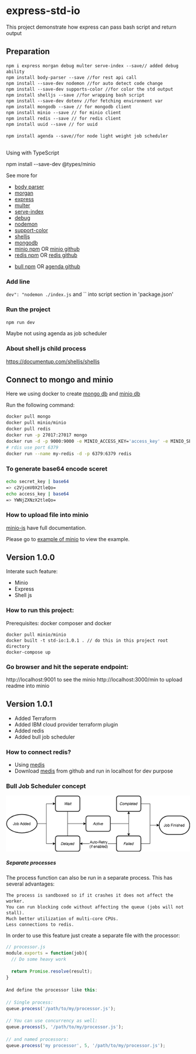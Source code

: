 # express-std-io

This project demonstrate how express can pass bash script and return output

## Preparation

```node
npm i express morgan debug multer serve-index --save// added debug ability
npm install body-parser --save //for rest api call
npm install --save-dev nodemon //for auto detect code change
npm install --save-dev supports-color //for color the std output
npm install shelljs --save //for wrapping bash script
npm install --save-dev dotenv //for fetching environment var
npm install mongodb --save // for mongodb client
npm install minio --save // for minio client
npm install redis --save // for redis client
npm install uuid --save // for uuid

npm install agenda --save//for node light weight job scheduler


```

Using with TypeScript

npm install --save-dev @types/minio

See more for

- [body parser](https://www.npmjs.com/package/body-parser)
- [morgan](https://www.npmjs.com/package/morgan)
- [express](https://www.npmjs.com/package/express)
- [multer](https://www.npmjs.com/package/multer)
- [serve-index](https://www.npmjs.com/package/serve-index)
- [debug](https://www.npmjs.com/package/debug)
- [nodemon](https://www.npmjs.com/package/nodemon)
- [support-color](https://www.npmjs.com/package/supports-color)
- [shelljs](https://www.npmjs.com/package/shelljs)
- [mongodb](https://www.npmjs.com/package/minio)
- [minio npm](https://www.npmjs.com/package/mongodb) OR [minio github](https://github.com/minio/minio-js)
- [redis npm](https://www.npmjs.com/package/redis) OR [redis github](https://github.com/antirez/redis)

* [bull npm](https://www.npmjs.com/package/bull) OR [agenda github](https://github.com/OptimalBits/bull)

### Add line

`dev": "nodemon ./index.js` and `` into script section in 'package.json'

### Run the project

`npm run dev`

Maybe not using agenda as job scheduler

### About shell js child process

https://documentup.com/shelljs/shelljs

## Connect to mongo and minio

Here we using docker to create [mongo db](https://docs.mongodb.com) and [minio db](https://docs.min.io/docs/minio-quickstart-guide.html)

Run the following command:

```bash
docker pull mongo
docker pull minio/minio
docker pull redis
docker run -p 27017:27017 mongo
docker run -d -p 9000:9000 -e MINIO_ACCESS_KEY='access_key' -e MINIO_SECRET_KEY='secret_key' minio/minio server /data
# rdis use port 6379
docker run --name my-redis -d -p 6379:6379 redis
```

### To generate base64 encode sceret

```bash
echo secret_key | base64
=> c2VjcmV0X2tleQo=
echo access_key | base64
=> YWNjZXNzX2tleQo=
```

### How to upload file into minio

[minio-js](https://github.com/minio/minio-js) have full documentation.

Please go to [example of minio](./example-minio.md) to view the example.

## Version 1.0.0

Interate such feature:

- Minio
- Express
- Shell js

### How to run this project:

Prerequisites: docker composer and docker

```
docker pull minio/minio
docker built -t std-io:1.0.1 . // do this in this project root directory
docker-compose up
```

### Go browser and hit the seperate endpoint:

http://localhost:9001 to see the minio
http://localhost:3000/min to upload readme into minio

## Version 1.0.1

- Added Terraform
- Added IBM cloud provider terraform plugin
- Added redis
- Added bull job scheduler

### How to connect redis?

- Using [medis](http://getmedis.com/)
- Download [medis](https://github.com/luin/medis) from github and run in localhost for dev purpose

### Bull Job Scheduler concept

<img src="img/job-lifecycle.png">

##### Separate processes

The process function can also be run in a separate process. This has several advantages:

    The process is sandboxed so if it crashes it does not affect the worker.
    You can run blocking code without affecting the queue (jobs will not stall).
    Much better utilization of multi-core CPUs.
    Less connections to redis.

In order to use this feature just create a separate file with the processor:

```js
// processor.js
module.exports = function(job){
  // Do some heavy work

  return Promise.resolve(result);
}

And define the processor like this:

// Single process:
queue.process('/path/to/my/processor.js');

// You can use concurrency as well:
queue.process(5, '/path/to/my/processor.js');

// and named processors:
queue.process('my processor', 5, '/path/to/my/processor.js');
```
